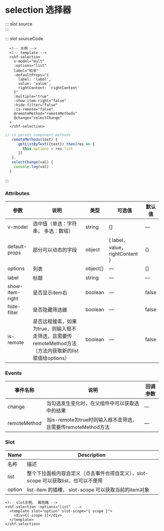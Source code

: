 # selection 选择器

<demo-block>
::: slot source
<div>
  <DocSelection />
</div>
:::

::: slot sourceCode

```vue
  <!-- 示例 -->
  <!-- template -->
  <shf-selection 
    v-model="mult"
    :options="list" 
    label="机号"
    :defaultProps="{
      label: 'label',
      value: 'value',
      rightContent: 'rightContent'
    }"
    :multiple="true" 
    :show-item-right="false" 
    :hide-filter="false"
    :is-remote="false"
    @remoteMethod="remoteMethods"
    @change="selectChange"
  >
  </shf-selection>
```
```javascript
// in parent component methods
   remoteMethods(text) {
      getListByText({text}).then(res => {
        this.options = res.list
      })
   },
   selectChange(val) {
    console.log(val)
  }
```

:::

</demo-block>

### Attributes
| 参数      | 说明          | 类型      | 可选值                           | 默认值  |
|---------- |-------------- |---------- |--------------------------------  |-------- |
| v-model     | 选中值（单选：字符串， 多选：数组）   | string | [] | — | — |
| default-props | 部分可以动态的字段 | object | { label，value，rightContent } | {} |
| options | 列表 | object[] | — | [] |
| label | 标题 | string | — | — |
| show-item-right | 是否显示item右 | boolean | — | false |
| hide-filter | 是否隐藏筛选器 | boolean | — | false |
| is-remote | 是否远程搜素，如果为true，则输入框不走筛选，且需要传remoteMethod方法（方法内获取新的list赋值给options） | boolean | — | false |

### Events
| 事件名称 | 说明 | 回调参数 |
|---------- |-------- |---------- |
| change | 当勾选发生变化时，在父组件中可以获取选中的结果 | — |
| remoteMethod | 当is-remote为true时则输入框不走筛选，且需要传remoteMethod方法 | — |

### Slot
| Name | Description |
|------|--------|
| 名称 | 描述 |
| list | 整个下拉面板内容自定义（点击事件也得自定义），slot-scope 可以获取list，也可以不使用 |
| option | list-item 的插槽， slot-scope 可以获取当前的item对象 |

```vue
<!-- slot示例， 属性略 -->
<shf-selection :options="list" ...>
  <template slot="option" slot-scope="{ scope }">
    <div>{{ scope }}</div>
  </template>
</shf-selection>
```